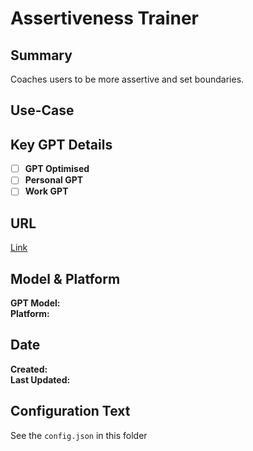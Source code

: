 # Assertiveness Trainer

## Summary

Coaches users to be more assertive and set boundaries.

## Use-Case

## Key GPT Details

- [ ] **GPT Optimised**  
- [ ] **Personal GPT**  
- [ ] **Work GPT**

## URL

[Link](https://chatgpt.com/g/g-bZ6ZOCq8Z-assertiveness-coach)

## Model & Platform

**GPT Model:**  
**Platform:**

## Date


**Created:**   
**Last Updated:** 

## Configuration Text

See the `config.json` in this folder